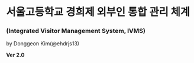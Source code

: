 # 서울고등학교 경희제 외부인 통합 관리 체계
### (Integrated Visitor Management System, IVMS)
by Donggeon Kim(@ehdrjs13)

**Ver 2.0**


